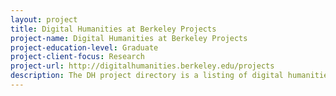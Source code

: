 ```yaml
---
layout: project 
title: Digital Humanities at Berkeley Projects
project-name: Digital Humanities at Berkeley Projects
project-education-level: Graduate
project-client-focus: Research
project-url: http://digitalhumanities.berkeley.edu/projects
description: The DH project directory is a listing of digital humanities work at Berkeley. Project pages are good for raising the visibility of your work and connecting to collaborators, both on- and off-campus. Anyone with a UC Berkeley affiliation can submit a project. After submitting an initial (brief) application for a project page, project owners will be able to edit and update their project information via the DH at Berkeley at website. Projects that are complete or are no longer affiliated with UC Berkeley will be archived at the end of each semester.
---
```

